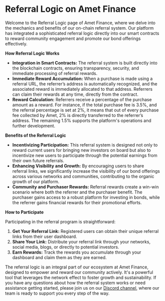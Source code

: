 # Referral Logic on Amet Finance

Welcome to the Referral Logic page of Amet Finance, where we delve into the mechanics and benefits of our on-chain referral system. Our platform has integrated a sophisticated referral logic directly into our smart contracts to reward community engagement and promote our bond offerings effectively.

**How Referral Logic Works**

* **Integration in Smart Contracts:** The referral system is built directly into the blockchain contracts, ensuring transparency, security, and immediate processing of referral rewards.
* **Immediate Reward Accumulation:** When a purchase is made using a referral URL, the referrer’s address is automatically recognized, and the associated reward is immediately allocated to that address. Referrers can claim their rewards at any time, directly from the contract.
* **Reward Calculation:** Referrers receive a percentage of the purchase amount as a reward. For instance, if the total purchase fee is 3.5%, and the referral percentage is set at 2%, it means that out of every purchase fee collected by Amet, 2% is directly transferred to the referrer’s address. The remaining 1.5% supports the platform's operations and further development.

**Benefits of the Referral Logic**

* **Incentivizing Participation:** This referral system is designed not only to reward current users for bringing new investors on board but also to incentivize new users to participate through the potential earnings from their own future referrals.
* **Enhancing Visibility and Growth:** By encouraging users to share referral links, we significantly increase the visibility of our bond offerings across various networks and communities, contributing to the organic growth of our platform.
* **Community and Purchaser Rewards:** Referral rewards create a win-win scenario where both the referrer and the purchaser benefit. The purchaser gains access to a robust platform for investing in bonds, while the referrer gains financial rewards for their promotional efforts.

**How to Participate**

Participating in the referral program is straightforward:

1. **Get Your Referral Link:** Registered users can obtain their unique referral links from their user dashboard.
2. **Share Your Link:** Distribute your referral link through your networks, social media, blogs, or directly to potential investors.
3. **Earn Rewards:** Track the rewards you accumulate through your dashboard and claim them as they are earned.

The referral logic is an integral part of our ecosystem at Amet Finance, designed to empower and reward our community actively. It's a powerful tool that leverages the network effect to foster growth and sustainability. If you have any questions about how the referral system works or need assistance getting started, please join us on our [Discord channel](../../references/contact-information.md), where our team is ready to support you every step of the way.
